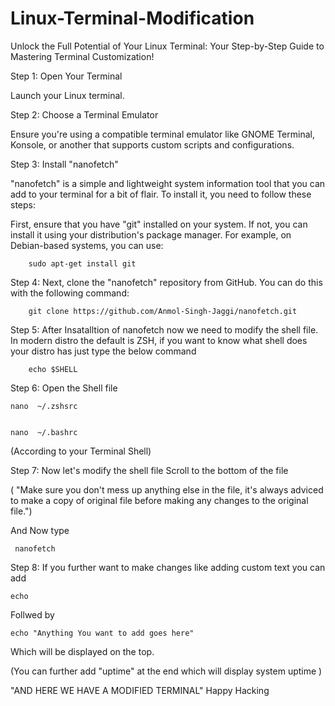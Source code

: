 # Linux-Terminal-Modification
Unlock the Full Potential of Your Linux Terminal: Your Step-by-Step Guide to Mastering Terminal Customization!

Step 1: Open Your Terminal

  Launch your Linux terminal.

Step 2: Choose a Terminal Emulator

  Ensure you're using a compatible terminal emulator like GNOME Terminal, Konsole, or another that supports custom scripts and configurations.

Step 3: Install "nanofetch"

  "nanofetch" is a simple and lightweight system information tool that you can add to your terminal for a bit of flair. To install it, you need to follow these steps:

  First, ensure that you have "git" installed on your system. If not, you can install it using your distribution's package manager. For example, on Debian-based systems, you can use:

        sudo apt-get install git
Step 4: Next, clone the "nanofetch" repository from GitHub. You can do this with the following command:
  
        git clone https://github.com/Anmol-Singh-Jaggi/nanofetch.git

Step 5: After Insatalltion of nanofetch now we need to modify the shell file.
In modern distro the default is ZSH, if you want to know what shell does your distro has just type the below command
        
        echo $SHELL



Step 6: Open the Shell file 

    nano  ~/.zshsrc
    
    
    nano  ~/.bashrc
  (According to your Terminal Shell)
  
Step 7: Now let's modify the shell file 
  Scroll to the bottom of the file 
   
   
   ( "Make sure you don't mess up anything else in the file, it's always adviced to make a copy of original file before making any changes to the original file.")
    
 And Now type

     nanofetch
     
Step 8: If you further want to make changes like adding custom text you can add

    echo
Follwed by 

    echo "Anything You want to add goes here"
  Which will be displayed on the top.

(You can further add "uptime" at the end which will display system uptime )


"AND HERE WE HAVE A MODIFIED TERMINAL"
Happy Hacking
  
